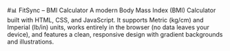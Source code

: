 #📊 FitSync – BMI Calculator
A modern Body Mass Index (BMI) Calculator built with HTML, CSS, and JavaScript. It supports Metric (kg/cm) and Imperial (lb/in) units, works entirely in the browser (no data leaves your device), and features a clean, responsive design with gradient backgrounds and illustrations.
